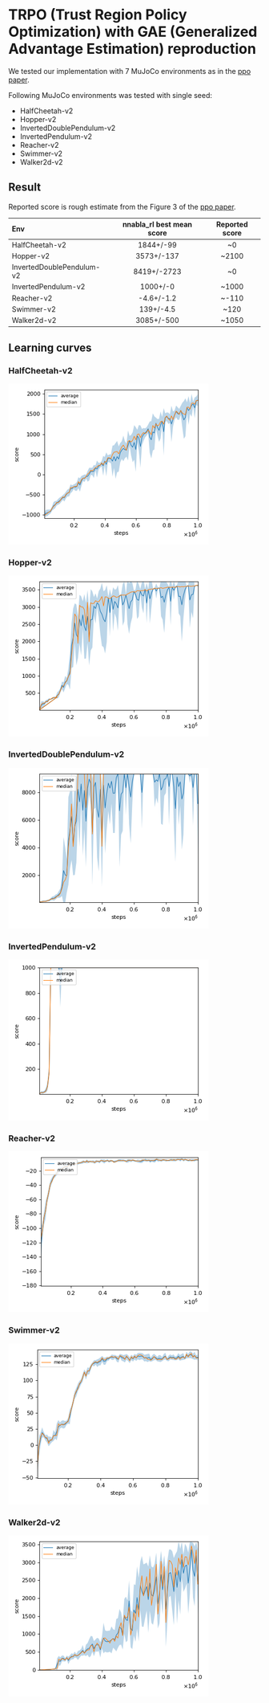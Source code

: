 # TRPO (Trust Region Policy Optimization) with GAE (Generalized Advantage Estimation) reproduction

We tested our implementation with 7 MuJoCo environments as in the [ppo paper](https://arxiv.org/pdf/1707.06347.pdf). </br>

Following MuJoCo environments was tested with single seed:

- HalfCheetah-v2
- Hopper-v2
- InvertedDoublePendulum-v2
- InvertedPendulum-v2
- Reacher-v2
- Swimmer-v2
- Walker2d-v2

## Result

Reported score is rough estimate from the Figure 3 of the [ppo paper](https://arxiv.org/pdf/1707.06347.pdf).

|Env|nnabla_rl best mean score|Reported score|
|:---|:---:|:---:|
|HalfCheetah-v2|1844+/-99|~0|
|Hopper-v2|3573+/-137|~2100|
|InvertedDoublePendulum-v2|8419+/-2723|~0|
|InvertedPendulum-v2|1000+/-0|~1000|
|Reacher-v2|-4.6+/-1.2|~-110|
|Swimmer-v2|139+/-4.5|~120|
|Walker2d-v2|3085+/-500|~1050|

## Learning curves

### HalfCheetah-v2

![HalfCheetah-v2 Result](reproduction_results/HalfCheetah-v2_results/result.png)

### Hopper-v2

![Hopper-v2 Result](reproduction_results/Hopper-v2_results/result.png)

### InvertedDoublePendulum-v2

![InvertedDoublePendulum-v2 Result](reproduction_results/InvertedDoublePendulum-v2_results/result.png)

### InvertedPendulum-v2

![InvertedPendulum-v2 Result](reproduction_results/InvertedPendulum-v2_results/result.png)

### Reacher-v2

![Reacher-v2 Result](reproduction_results/Reacher-v2_results/result.png)

### Swimmer-v2

![Swimmer-v2 Result](reproduction_results/Swimmer-v2_results/result.png)

### Walker2d-v2

![Walker2d-v2 Result](reproduction_results/Walker2d-v2_results/result.png)
